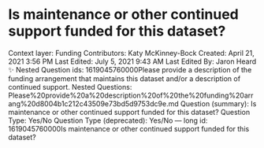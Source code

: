 # Is maintenance or other continued support funded for this dataset?

Context layer: Funding
Contributors: Katy McKinney-Bock
Created: April 21, 2021 3:56 PM
Last Edited: July 5, 2021 9:43 AM
Last Edited By: Jaron Heard ✨
Nested Question ids: 1619045760000Please provide a description of the funding arrangement that maintains this dataset and/or a description of continued support.
Nested Questions: Please%20provide%20a%20description%20of%20the%20funding%20arrang%20d8004b1c212c43509e73bd5d9753dc9e.md
Question (summary): Is maintenance or other continued support funded for this dataset?
Question Type: Yes/No
Question Type (deprecated): Yes/No — long
id: 1619045760000Is maintenance or other continued support funded for this dataset?